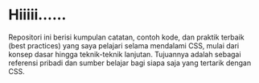 <h1>Hiiiii......</h1>
<p>Repositori ini berisi kumpulan catatan, contoh kode, dan praktik terbaik (best practices) yang saya pelajari selama mendalami CSS, mulai dari konsep dasar hingga teknik-teknik lanjutan. Tujuannya adalah sebagai referensi pribadi dan sumber belajar bagi siapa saja yang tertarik dengan CSS.</p>
